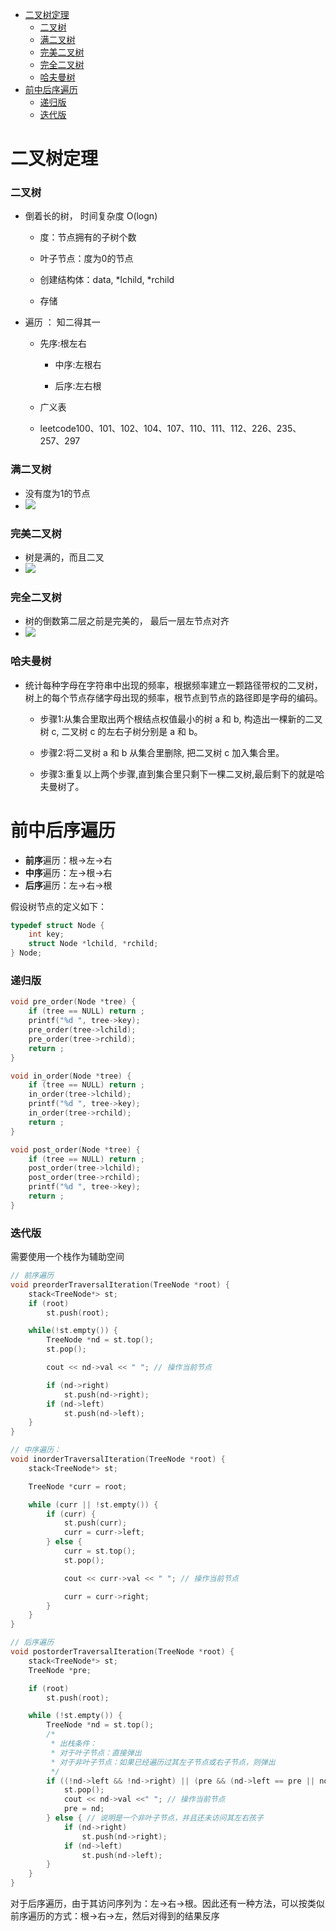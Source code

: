 * [二叉树定理](#二叉树定理)
    * [二叉树](#二叉树)
    * [满二叉树](#满二叉树)
    * [完美二叉树](#完美二叉树)
    * [完全二叉树](#完全二叉树)
    * [哈夫曼树](#哈夫曼树)
* [前中后序遍历](#前中后序遍历)
    * [递归版](#递归版)
    * [迭代版](#迭代版)

# 二叉树定理

### 二叉树

- 倒着长的树， 时间复杂度 O(logn)

    - 度：节点拥有的子树个数
    - 叶子节点：度为0的节点
    - 创建结构体：data, *lchild, *rchild

    - 存储
- 遍历 ： 知二得其一

    - 先序:根左右

        - 中序:左根右

        - 后序:左右根

    - 广义表

    - leetcode100、101、102、104、107、110、111、112、226、235、257、297

### 满二叉树

- 没有度为1的节点
- <img src="../pic/满二叉树.png" >

### 完美二叉树

- 树是满的，而且二叉
- ![](../pic/完美二叉树.png)

### 完全二叉树

- 树的倒数第二层之前是完美的， 最后一层左节点对齐
- ![](../pic/完全二叉树.png)

### 哈夫曼树

- 统计每种字母在字符串中出现的频率，根据频率建立一颗路径带权的二叉树，树上的每个节点存储字母出现的频率，根节点到节点的路径即是字母的编码。

    - 步骤1:从集合里取出两个根结点权值最小的树 a 和 b, 构造出一棵新的二叉树 c, 二叉树 c 的左右子树分别是 a 和 b。

    - 步骤2:将二叉树 a 和 b 从集合里删除, 把二叉树 c 加入集合里。

    - 步骤3:重复以上两个步骤,直到集合里只剩下一棵二叉树,最后剩下的就是哈夫曼树了。

# 前中后序遍历

* **前序**遍历：根->左->右
* **中序**遍历：左->根->右
* **后序**遍历：左->右->根

假设树节点的定义如下：

```c++
typedef struct Node {
    int key;
    struct Node *lchild, *rchild;
} Node;
```



### 递归版

```c
void pre_order(Node *tree) {
    if (tree == NULL) return ;
    printf("%d ", tree->key);
    pre_order(tree->lchild);
    pre_order(tree->rchild);
    return ;
}

void in_order(Node *tree) {
    if (tree == NULL) return ;
    in_order(tree->lchild);
    printf("%d ", tree->key);
    in_order(tree->rchild);
    return ;
}

void post_order(Node *tree) {
    if (tree == NULL) return ;
    post_order(tree->lchild);
    post_order(tree->rchild);
    printf("%d ", tree->key);
    return ;
}
```



### 迭代版

需要使用一个栈作为辅助空间

```c++
// 前序遍历
void preorderTraversalIteration(TreeNode *root) {
    stack<TreeNode*> st;
    if (root)
        st.push(root);

    while(!st.empty()) {
        TreeNode *nd = st.top();
        st.pop();

        cout << nd->val << " "; // 操作当前节点

        if (nd->right)
            st.push(nd->right);
        if (nd->left)
            st.push(nd->left);
    }
}

// 中序遍历：
void inorderTraversalIteration(TreeNode *root) {
    stack<TreeNode*> st;

    TreeNode *curr = root;

    while (curr || !st.empty()) {
        if (curr) {
            st.push(curr);
            curr = curr->left;
        } else {
            curr = st.top();
            st.pop();

            cout << curr->val << " "; // 操作当前节点

            curr = curr->right;
        }
    }
}

// 后序遍历
void postorderTraversalIteration(TreeNode *root) {
    stack<TreeNode*> st;
    TreeNode *pre;

    if (root)
        st.push(root);

    while (!st.empty()) {
        TreeNode *nd = st.top();
        /*
         * 出栈条件：
         * 对于叶子节点：直接弹出
         * 对于非叶子节点：如果已经遍历过其左子节点或右子节点，则弹出
         */
        if ((!nd->left && !nd->right) || (pre && (nd->left == pre || nd->right == pre))) {
            st.pop();
            cout << nd->val <<" "; // 操作当前节点
            pre = nd;
        } else { // 说明是一个非叶子节点，并且还未访问其左右孩子
            if (nd->right)
                st.push(nd->right);
            if (nd->left)
                st.push(nd->left);
        }
    }
}
```

对于后序遍历，由于其访问序列为：左->右->根。因此还有一种方法，可以按类似前序遍历的方式：根->右->左，然后对得到的结果反序
